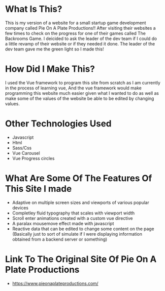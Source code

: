 # What Is This?

This is my version of a website for a small startup game development company called Pie On A Plate Productions!! After visiting their websites a few times to check on the progress for one of their games called The Backrooms Game. I deicided to ask the leader of the dev team if I could do a little revamp of their website or if they needed it done. The leader of the dev team gave me the green light so I made this!

# How Did I Make This?

I used the Vue framework to program this site from scratch as I am currently in the process of learning vue, And the vue framework would make programming this website much easier given what I wanted to do as well as make some of the values of the website be able to be edited by changing values.

# Other Technologies Used

- Javascript
- Html
- Sass/Css
- Vue Carousel
- Vue Progress circles


# What Are Some Of The Features Of This Site I made

- Adaptive on multiple screen sizes and viewports of various popular devices
- Completley fluid typography that scales with viewport width
- Scroll enter animations created with a custom vue directive
- A paralax mousemove effect made with javascript
- Reactive data that can be edited to change some content on the page (Basically just to sort of simulate if I were displaying information obtained from a backend server or something)

# Link To The Original Site Of Pie On A Plate Productions

- https://www.pieonaplateproductions.com/

